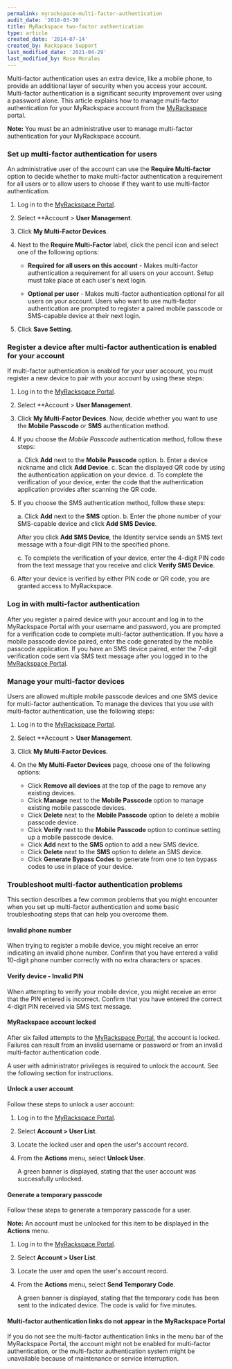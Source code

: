 ```yaml
---
permalink: myrackspace-multi-factor-authentication
audit_date: '2018-03-30'
title: MyRackspace two-factor authentication
type: article
created_date: '2014-07-14'
created_by: Rackspace Support
last_modified_date: '2021-04-29'
last_modified_by: Rose Morales
---
```


Multi-factor authentication uses an extra device, like a mobile phone, to
provide an additional layer of security when you access your account.
Multi-factor authentication is a significant security improvement over
using a password alone. This article explains how to manage multi-factor
authentication for your MyRackspace account from the
[MyRackspace](https://login.rackspace.com) portal.

**Note:** You must be an administrative user to manage multi-factor
authentication for your MyRackspace account.

### Set up multi-factor authentication for users

An administrative user of the account can use the **Require Multi-factor**
option to decide whether to make multi-factor authentication a requirement for
all users or to allow users to choose if they want to use multi-factor
authentication.

1.  Log in to the [MyRackspace Portal](https://login.rackspace.com).

2.  Select **Account > **User Management**.

3.  Click **My Multi-Factor Devices**.

4.  Next to the **Require Multi-Factor** label, click the pencil icon and
select one of the following options:

    -  **Required for all users on this account** - Makes multi-factor
    authentication a requirement for all users on your account. Setup
    must take place at each user's next login.

    -  **Optional per user** - Makes multi-factor authentication optional for
    all users on your account. Users who want to use multi-factor
    authentication are prompted to register a paired mobile passcode or
    SMS-capable device at their next login.

5.  Click **Save Setting**.

### Register a device after multi-factor authentication is enabled for your account

If multi-factor authentication is enabled for your user account, you must
register a new device to pair with your account by using
these steps:

1.  Log in to the [MyRackspace Portal](https://login.rackspace.com).

2.  Select **Account > **User Management**.

3.  Click **My Multi-Factor Devices**. Now, decide whether you want to use the
    **Mobile Passcode** or **SMS** authentication method.

4.  If you choose the *Mobile Passcode* authentication method, follow these steps:

    a. Click **Add** next to the **Mobile Passcode** option.
    b. Enter a device nickname and click **Add Device**.
    c. Scan the displayed QR code by using the authentication application on
       your device.
    d. To complete the verification of your device, enter the code that the
       authentication application provides after scanning the QR code.

5.  If you choose the SMS authentication method, follow these steps:

    a. Click **Add** next to the **SMS** option.
    b. Enter the phone number of your SMS-capable device and click **Add SMS Device**.

       After you click **Add SMS Device**, the Identity service sends an SMS
       text message with a four-digit PIN to the specified phone.

    c. To complete the verification of your device, enter the 4-digit PIN code
       from the text message that you receive and click **Verify SMS Device**.

6.  After your device is verified by either PIN code or QR code, you are granted
    access to MyRackspace.

### Log in with multi-factor authentication

After you register a paired device with your account and log in to the
MyRackspace Portal with your username and password, you are prompted for a
verification code to complete multi-factor authentication. If you have a
mobile passcode device paired, enter the code generated by the mobile passcode
application. If you have an SMS device paired, enter the 7-digit verification
code sent via SMS text message after you logged in to the
[MyRackspace Portal](https://myrackspace.com).

### Manage your multi-factor devices

Users are allowed multiple mobile passcode devices and one SMS device for
multi-factor authentication. To manage the devices that you use with
multi-factor authentication, use the following steps:

1.  Log in to the [MyRackspace Portal](https://login.rackspace.com).

2.  Select **Account > **User Management**.

3.  Click **My Multi-Factor Devices**.

4.  On the **My Multi-Factor Devices** page, choose one of the following options:

    -   Click **Remove all devices** at the top of the page to remove any
        existing devices.
    -   Click **Manage** next to the **Mobile Passcode** option to manage
        existing mobile passcode devices.
    -   Click **Delete** next to the **Mobile Passcode** option to delete a
        mobile passcode device.
    -   Click **Verify** next to the **Mobile Passcode** option to continue
        setting up a mobile passcode device.
    -   Click **Add** next to the **SMS** option to add a new SMS device.
    -   Click **Delete** next to the **SMS** option to delete an SMS device.
    -   Click **Generate Bypass Codes** to generate from one to ten
        bypass codes to use in place of your device.


### Troubleshoot multi-factor authentication problems

This section describes a few common problems that you might encounter when
you set up multi-factor authentication and some basic troubleshooting
steps that can help you overcome them.

#### Invalid phone number

When trying to register a mobile device, you might receive an error
indicating an invalid phone number. Confirm that you have entered a valid
10-digit phone number correctly with no extra characters or spaces.

#### Verify device - Invalid PIN

When attempting to verify your mobile device, you might receive an error
that the PIN entered is incorrect. Confirm that you have entered the correct
4-digit PIN received via SMS text message.

#### MyRackspace account locked

After six failed attempts to the [MyRackspace Portal](https://myrackspace.com),
the account is locked. Failures can result from an invalid username or password
or from an invalid multi-factor authentication code.

A user with administrator privileges is required to unlock the account. See
the following section for instructions.

#### Unlock a user account

Follow these steps to unlock a user account:

1.  Log in to the [MyRackspace Portal](https://login.rackspace.com).

2.  Select **Account > User List**.

3.  Locate the locked user and open the user's account record.

4.  From the **Actions** menu, select **Unlock User**.

    A green banner is displayed, stating that the user account was
    successfully unlocked.

#### Generate a temporary passcode

Follow these steps to generate a temporary passcode for a user.

**Note:** An account must be unlocked for this item to be displayed in
the **Actions** menu.

1.  Log in to the [MyRackspace Portal](https://login.rackspace.com).

2.  Select **Account > User List**.

3.  Locate the user and open the user's account record.

4.  From the **Actions** menu, select **Send Temporary Code**.

    A green banner is displayed, stating that the temporary code has
    been sent to the indicated device. The code is valid for
    five minutes.

#### Multi-factor authentication links do not appear in the MyRackspace Portal

If you do not see the multi-factor authentication links in the menu bar of
the MyRackspace Portal, the account might not be enabled for multi-factor
authentication, or the multi-factor authentication system might be unavailable
because of maintenance or service interruption.
